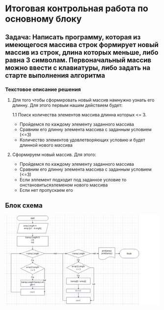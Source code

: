 # **Итоговая контрольная работа по основному блоку**
## **Задача:** Написать программу, которая из имеющегося массива строк формирует новый массив из строк, длина которых меньше, либо равна 3 символам. Первоначальный массив можно ввести с клавиатуры, либо задать на старте выполнения алгоритма

### **Текстовое описание решения**

1. Для того чтобы сформировать новый массив намнужно узнать его длинну. Для этого первым нашим действием будет:

      1.1  Поиск количества элементов массива длинна которых <= 3.
      * Пройдемся по каждому элементу заданного массива  
      * Сравним его длинну элемента массива с заданным условием (<=3)
      * Количество элементов удовлетворяющих условию и будет длинной нового массива

2. Сформируем новый массив. Для этого:
    
    * Пройдемся по каждому элементу заданного массива  
    * Сравним его длинну элемента массива с заданным условием (<=3)
    * Если эллемент подходит под заданное условие то онстановитьсяэлеменом нового массива 
    * Если нет пропускаем его 

## Блок схема
![Блок схема решения задачи](blokSchem.png)